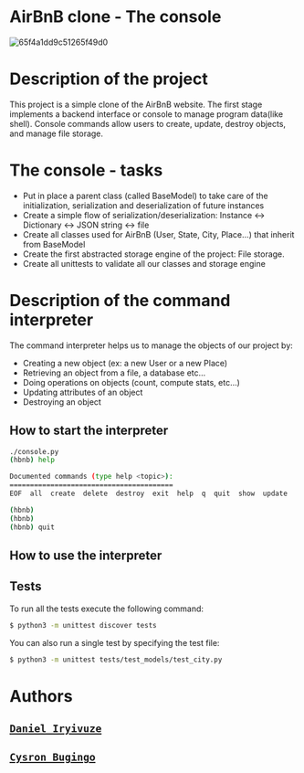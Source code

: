 # AirBnB clone - The console
![65f4a1dd9c51265f49d0](https://github.com/Daniel-IRYIVUZE/alu-AirBnB_clone/assets/139581457/45fb25dc-c996-4438-8554-c35318ef06b1)

# Description of the project

This project is a simple clone of the AirBnB website. The first stage implements a backend interface or console to manage program data(like shell). Console commands allow users to create, update, destroy objects, and manage file storage. 

# The console - tasks
-  Put in place a parent class (called BaseModel) to take care of the initialization, serialization and deserialization of  future instances <br>
-  Create a simple flow of serialization/deserialization: Instance <-> Dictionary <-> JSON string <-> file
-  Create all classes used for AirBnB (User, State, City, Place…) that inherit from BaseModel
-  Create the first abstracted storage engine of the project: File storage.
-  Create all unittests to validate all our classes and storage engine


# Description of the command interpreter

The command interpreter helps us to manage the objects of our project by:

- Creating a new object (ex: a new User or a new Place)
- Retrieving an object from a file, a database etc…
- Doing operations on objects (count, compute stats, etc…)
- Updating attributes of an object
- Destroying an object

## How to start the interpreter

```bash
./console.py
(hbnb) help

Documented commands (type help <topic>):
========================================
EOF  all  create  delete  destroy  exit  help  q  quit  show  update

(hbnb) 
(hbnb) 
(hbnb) quit

```

## How to use the interpreter

## Tests
To run all the tests execute the following command:

```bash
$ python3 -m unittest discover tests
```
You can also run a single test by specifying the test file:

```bash
$ python3 -m unittest tests/test_models/test_city.py

```

# Authors

## [`Daniel Iryivuze`](https://www.linkedin.com/in/daniel-iryivuze-992141278/)
## [`Cysron Bugingo`](https://www.linkedin.com/in/)

